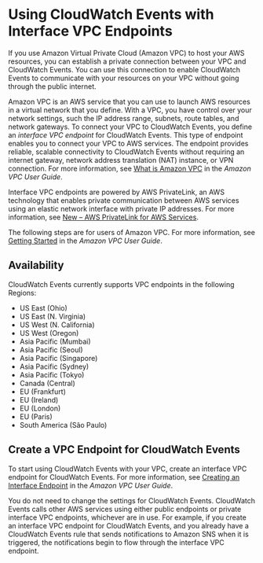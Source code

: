 # Using CloudWatch Events with Interface VPC Endpoints<a name="cloudwatch-events-and-interface-VPC"></a>

If you use Amazon Virtual Private Cloud \(Amazon VPC\) to host your AWS resources, you can establish a private connection between your VPC and CloudWatch Events\. You can use this connection to enable CloudWatch Events to communicate with your resources on your VPC without going through the public internet\.

Amazon VPC is an AWS service that you can use to launch AWS resources in a virtual network that you define\. With a VPC, you have control over your network settings, such the IP address range, subnets, route tables, and network gateways\. To connect your VPC to CloudWatch Events, you define an *interface VPC endpoint* for CloudWatch Events\. This type of endpoint enables you to connect your VPC to AWS services\. The endpoint provides reliable, scalable connectivity to CloudWatch Events without requiring an internet gateway, network address translation \(NAT\) instance, or VPN connection\. For more information, see [What is Amazon VPC](http://docs.aws.amazon.com/AmazonVPC/latest/UserGuide/) in the *Amazon VPC User Guide*\.

 Interface VPC endpoints are powered by AWS PrivateLink, an AWS technology that enables private communication between AWS services using an elastic network interface with private IP addresses\. For more information, see [New – AWS PrivateLink for AWS Services](https://aws.amazon.com/blogs/aws/new-aws-privatelink-endpoints-kinesis-ec2-systems-manager-and-elb-apis-in-your-vpc/)\.

The following steps are for users of Amazon VPC\. For more information, see [Getting Started](http://docs.aws.amazon.com/AmazonVPC/latest/UserGuide/GetStarted.html) in the *Amazon VPC User Guide*\.

## Availability<a name="cloudwatch-events-interface-VPC-availability"></a>

CloudWatch Events currently supports VPC endpoints in the following Regions:
+ US East \(Ohio\)
+ US East \(N\. Virginia\)
+ US West \(N\. California\)
+ US West \(Oregon\)
+ Asia Pacific \(Mumbai\)
+ Asia Pacific \(Seoul\)
+ Asia Pacific \(Singapore\)
+ Asia Pacific \(Sydney\)
+ Asia Pacific \(Tokyo\)
+ Canada \(Central\)
+ EU \(Frankfurt\)
+ EU \(Ireland\)
+ EU \(London\)
+ EU \(Paris\)
+ South America \(São Paulo\)

## Create a VPC Endpoint for CloudWatch Events<a name="create-VPC-endpoint-for-CloudWatchEvents"></a>

To start using CloudWatch Events with your VPC, create an interface VPC endpoint for CloudWatch Events\. For more information, see [Creating an Interface Endpoint](http://docs.aws.amazon.com/AmazonVPC/latest/UserGuide/vpce-interface.html#create-interface-endpoint.html) in the *Amazon VPC User Guide*\.

You do not need to change the settings for CloudWatch Events\. CloudWatch Events calls other AWS services using either public endpoints or private interface VPC endpoints, whichever are in use\. For example, if you create an interface VPC endpoint for CloudWatch Events, and you already have a CloudWatch Events rule that sends notifications to Amazon SNS when it is triggered, the notifications begin to flow through the interface VPC endpoint\.